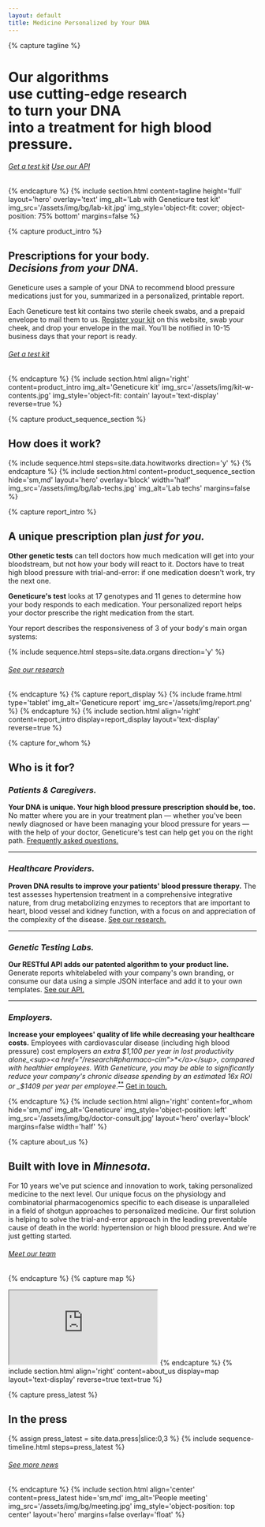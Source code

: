 ```yaml
---
layout: default
title: Medicine Personalized by Your DNA
---
```


{% capture tagline %}
# Our algorithms<br> use cutting-edge research<br> to turn your DNA<br> into a **treatment for high blood pressure.**

###### <a class="button button--transparent--on-dark" href="https://gcedev.herokuapp.com/contact">Get a test kit</a> <a class="button button--transparent--on-dark" href="/api">Use our API</a>
{% endcapture %}
{% include section.html content=tagline height='full' layout='hero' overlay='text' img_alt='Lab with Geneticure test kit' img_src='/assets/img/bg/lab-kit.jpg' img_style='object-fit: cover; object-position: 75% bottom' margins=false %}

{% capture product_intro %}
## Prescriptions for your body.<br>_Decisions from your DNA._

Geneticure uses a sample of your DNA to recommend blood pressure medications just for you, summarized in a personalized, printable report.

Each Geneticure test kit contains two sterile cheek swabs, and a prepaid envelope to mail them to us. [Register your kit](https://gcedev.herokuapp.com) on this website, swab your cheek, and drop your envelope in the mail. You'll be notified in 10-15 business days that your report is ready.

###### <a class="button button--low" href="https://gcedev.herokuapp.com/contact">Get a test kit</a>
{% endcapture %}
{% include section.html align='right' content=product_intro img_alt='Geneticure kit' img_src='/assets/img/kit-w-contents.jpg' img_style='object-fit: contain' layout='text-display' reverse=true %}

{% capture product_sequence_section %}
## How does it work?

  {% include sequence.html steps=site.data.howitworks direction='y' %}
{% endcapture %}
{% include section.html content=product_sequence_section hide='sm,md' layout='hero' overlay='block' width='half' img_src='/assets/img/bg/lab-techs.jpg' img_alt='Lab techs' margins=false %}

{% capture report_intro %}
## A unique prescription plan _just for you._

**Other genetic tests** can tell doctors how much medication will get into your bloodstream, but not how your body will react to it. Doctors have to treat high blood pressure with trial-and-error: if one medication doesn't work, try the next one.

**Geneticure's test** looks at 17 genotypes and 11 genes to determine how your body responds to each medication. Your personalized report helps your doctor prescribe the right medication from the start.

Your report describes the responsiveness of 3 of your body's main organ systems:

{% include sequence.html steps=site.data.organs direction='y' %}

###### <a class="button button--low" href="/research">See our research</a>
{% endcapture %}
{% capture report_display %}
  {% include frame.html type='tablet' img_alt='Geneticure report' img_src='/assets/img/report.png' %}
{% endcapture %}
{% include section.html align='right' content=report_intro display=report_display layout='text-display' reverse=true %}

{% capture for_whom %}
## Who is it for?

### _Patients & Caregivers._

**Your DNA is unique. Your high blood pressure prescription should be, too.** No matter where you are in your treatment plan — whether you've been newly diagnosed or have been managing your blood pressure for years — with the help of your doctor, Geneticure's test can help get you on the right path. [Frequently asked questions.](/faq)

---

### _Healthcare Providers._

**Proven DNA results to improve your patients' blood pressure therapy.** The test assesses hypertension treatment in a comprehensive integrative nature, from drug metabolizing enzymes to receptors that are important to heart, blood vessel and kidney function, with a focus on and appreciation of the complexity of the disease. [See our research.](/research)

---

### _Genetic Testing Labs._

**Our RESTful API adds our patented algorithm to your product line.** Generate reports whitelabeled with your company's own branding, or consume our data using a simple JSON interface and add it to your own templates. [See our API.](/api)

---

### _Employers._

**Increase your employees' quality of life while decreasing your healthcare costs.** Employees with cardiovascular disease (including high blood pressure) cost employers _an extra $1,100 per year in lost productivity alone_<sup><a href="/research#pharmaco-cim">*</a></sup>, compared with healthier employees. With Geneticure, you may be able to significantly reduce your company's chronic disease spending by an estimated 16x ROI or _$1409 per year per employee_.<sup><a href="/research#pharmaco-jme">**</a></sup> [Get in touch.](https://gcedev.herokuapp.com/contact)

{% endcapture %}
{% include section.html align='right' content=for_whom hide='sm,md' img_alt='Geneticure' img_style='object-position: left' img_src='/assets/img/bg/doctor-consult.jpg' layout='hero' overlay='block' margins=false width='half' %}

{% capture about_us %}
## Built with love in _Minnesota_.

For 10 years we've put science and innovation to work, taking personalized medicine to the next level. Our unique focus on the physiology and combinatorial pharmacogenomics specific to each disease is unparalleled in a field of shotgun approaches to personalized medicine. Our first solution is helping to solve the trial-and-error approach in the leading preventable cause of death in the world: hypertension or high blood pressure. And we're just getting started.

###### <a class="button button--low" href="/team">Meet our team</a>
{% endcapture %}
{% capture map %}
  <iframe src="https://www.google.com/maps/embed?pb=!1m18!1m12!1m3!1d45904.882603545106!2d-92.49840832065428!3d44.02025457911051!2m3!1f0!2f0!3f0!3m2!1i1024!2i768!4f13.1!3m3!1m2!1s0x87f75f631adca1b1%3A0x9af7c3b31dbb04ce!2s4%203rd%20St%20SW%20%23305b%2C%20Rochester%2C%20MN%2055902!5e0!3m2!1sen!2sus!4v1618862134497!5m2!1sen!2sus" allowfullscreen="" loading="lazy" title="Geneticure map"></iframe>
{% endcapture %}
{% include section.html align='right' content=about_us display=map layout='text-display' reverse=true text=true %}

{% capture press_latest %}
## In the press

{% assign press_latest = site.data.press|slice:0,3 %}
{% include sequence-timeline.html steps=press_latest %}

###### <a class="button button--low" href="/press">See more news</a>
{% endcapture %}
{% include section.html align='center' content=press_latest hide='sm,md' img_alt='People meeting' img_src='/assets/img/bg/meeting.jpg' img_style='object-position: top center' layout='hero' margins=false overlay='float' %}
